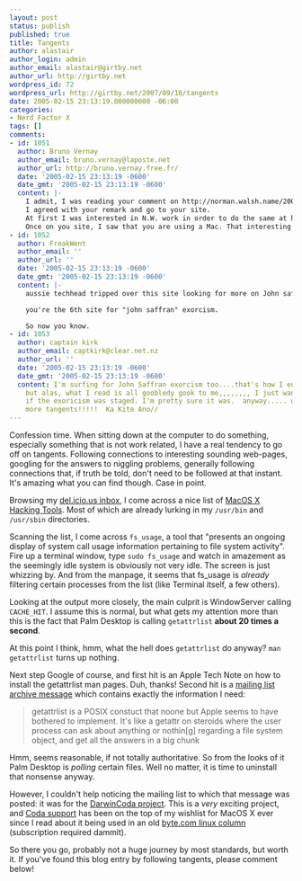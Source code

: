 ```yaml
---
layout: post
status: publish
published: true
title: Tangents
author: alastair
author_login: admin
author_email: alastair@girtby.net
author_url: http://girtby.net
wordpress_id: 72
wordpress_url: http://girtby.net/2007/09/16/tangents
date: 2005-02-15 23:13:19.000000000 -06:00
categories:
- Nerd Factor X
tags: []
comments:
- id: 1051
  author: Bruno Vernay
  author_email: bruno.vernay@laposte.net
  author_url: http://bruno.vernay.free.fr/
  date: '2005-02-15 23:13:19 -0600'
  date_gmt: '2005-02-15 23:13:19 -0600'
  content: |-
    I admit, I was reading your comment on http://norman.walsh.name/2005/02/20/tagback
    I agreed with your remark and go to your site.
    At first I was interested in N.W. work in order to do the same at home (I can find a CMS that suits me !)
    Once on you site, I saw that you are using a Mac. That interesting too because I would like to buy a notebook and first really wanted an eBook, because many great persons use it (you may find something about this in my blog.) But some others tell me that a Mac isn't as good as a PC for Java/Tomcat development. (Besides, I don't need all its multimedia features.) So I turned to Thinkpad Serie X, just wait until they cost about 1k€.
- id: 1052
  author: FreakWent
  author_email: ''
  author_url: ''
  date: '2005-02-15 23:13:19 -0600'
  date_gmt: '2005-02-15 23:13:19 -0600'
  content: |-
    aussie techhead tripped over this site looking for more on John saffran's exorcism.

    you're the 6th site for "john saffran" exorcism.

    So now you know.
- id: 1053
  author: captain kirk
  author_email: captkirk@clear.net.nz
  author_url: ''
  date: '2005-02-15 23:13:19 -0600'
  date_gmt: '2005-02-15 23:13:19 -0600'
  content: I'm surfing for John Saffran exorcism too....that's how I ended up here!
    but alas, what I read is all goobledy gook to me,,,,,,,, I just wanted to know
    if the exoricism was staged. I'm pretty sure it was.  anyway..... off on some
    more tangents!!!!!  Ka Kite Ano//
---
```

Confession time. When sitting down at the computer to do something, especially something that is not work related, I have a real tendency to go off on tangents. Following connections to interesting sounding web-pages, googling for the answers to niggling problems, generally following connections that, if truth be told, don't need to be followed at that instant. It's amazing what you can find though. Case in point.

Browsing my [del.icio.us inbox](http://del.icio.us/inbox/girtbynet), I come across a nice list of [MacOS X Hacking Tools](http://kernelthread.com/mac/osx/tools.html). Most of which are already lurking in my `/usr/bin` and `/usr/sbin` directories.

Scanning the list, I come across `fs_usage`, a tool that "presents an ongoing display of system call usage information pertaining to file system activity". Fire up a terminal window, type `sudo fs_usage` and watch in amazement as the seemingly idle system is obviously not very idle. The screen is just whizzing by. And from the manpage, it seems that fs_usage is *already* filtering certain processes from the list (like Terminal itself, a few others).

Looking at the output more closely, the main culprit is WindowServer calling `CACHE_HIT`. I assume this is normal, but what gets my attention more than this is the fact that Palm Desktop is calling `getattrlist` **about 20 times a second**.

At this point I think, hmm, what the hell does `getattrlist` do anyway? `man getattrlist` turns up nothing.

Next step Google of course, and first hit is an Apple Tech Note on how to install the getattrlist man pages. Duh, thanks! Second hit is a [mailing list archive message](http://www.coda.cs.cmu.edu/maillists/darwincoda/darwincoda-2004/0016.html) which contains exactly the information I need:

>getattrlist is a POSIX constuct that noone but Apple seems to have bothered to implement.
It's like a getattr on steroids where the user process can ask about anything or nothin[g] regarding a file system object, and get all the answers in a big chunk

Hmm, seems reasonable, if not totally authoritative. So from the looks of it Palm Desktop is *polling* certain files. Well no matter, it is time to uninstall that nonsense anyway.

However, I couldn't help noticing the mailing list to which that message was posted: it was for the [DarwinCoda project](http://www.opendarwin.org/projects/DarwinCoda/). This is a *very* exciting project, and [Coda support](http://www.coda.cs.cmu.edu/index.html) has been on the top of my wishlist for MacOS X ever since I read about it being used in an old [byte.com linux column](http://www.byte.com/documents/s=2289/byt1010012679751/0107_moshe.html) (subscription required dammit).

So there you go, probably not a huge journey by most standards, but worth it. If you've found this blog entry by following tangents, please comment below!
